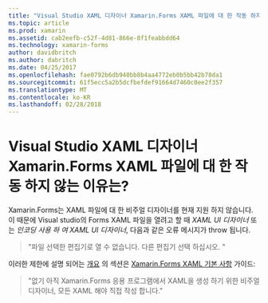 ```yaml
---
title: "Visual Studio XAML 디자이너 Xamarin.Forms XAML 파일에 대 한 작동 하지 않는 이유는?"
ms.topic: article
ms.prod: xamarin
ms.assetid: cab2eefb-c52f-4d81-866e-8f1feabbdd64
ms.technology: xamarin-forms
author: davidbritch
ms.author: dabritch
ms.date: 04/25/2017
ms.openlocfilehash: fae0792b6db940bb8b4aa4772eb0b5bb42b78da1
ms.sourcegitcommit: 61f5ecc5a2b5dcfbefdef91664d7460c0ee2f357
ms.translationtype: MT
ms.contentlocale: ko-KR
ms.lasthandoff: 02/28/2018
---
```

# <a name="why-doesnt-the-visual-studio-xaml-designer-work-for-xamarinforms-xaml-files"></a>Visual Studio XAML 디자이너 Xamarin.Forms XAML 파일에 대 한 작동 하지 않는 이유는?

Xamarin.Forms는 XAML 파일에 대 한 비주얼 디자이너를 현재 지원 하지 않습니다. 이 때문에 Visual studio의 Forms XAML 파일을 열려고 할 때 *XAML UI 디자이너* 또는 *인코딩 사용 하 여 XAML UI 디자이너*, 다음과 같은 오류 메시지가 throw 됩니다.

> "파일 선택한 편집기로 열 수 없습니다. 다른 편집기 선택 하십시오. "

이러한 제한에 설명 되어는 [개요](~/xamarin-forms/xaml/xaml-basics/index.md#Overview) 의 섹션은 [Xamarin.Forms XAML 기본 사항](~/xamarin-forms/xaml/xaml-basics/index.md) 가이드:

> "없기 아직 Xamarin.Forms 응용 프로그램에서 XAML을 생성 하기 위한 비주얼 디자이너, 모든 XAML 해야 직접 작성 합니다."

